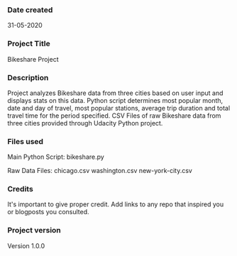 ### Date created
31-05-2020

### Project Title
Bikeshare Project

### Description
Project analyzes Bikeshare data from three cities based on user input and displays stats on this data. Python script determines most popular month, date and day of travel, most popular stations, average trip duration and total travel time for the period specified. CSV Files of raw Bikeshare data from three cities provided through Udacity Python project.

### Files used
Main Python Script:
bikeshare.py

Raw Data Files:
chicago.csv
washington.csv
new-york-city.csv

### Credits
It's important to give proper credit. Add links to any repo that inspired you or blogposts you consulted.

### Project version
Version 1.0.0


